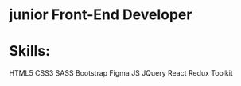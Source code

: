 # junior Front-End Developer

# Skills:
HTML5
CSS3
SASS
Bootstrap
Figma
JS
JQuery
React
Redux Toolkit
